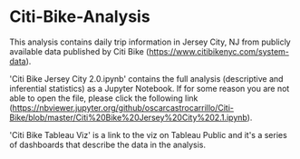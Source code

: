 # Citi-Bike-Analysis

This analysis contains daily trip information in Jersey City, NJ from publicly available data published by Citi Bike (https://www.citibikenyc.com/system-data). 

'Citi Bike Jersey City 2.0.ipynb' contains the full analysis (descriptive and inferential statistics) as a Jupyter Notebook. If for some reason you are not able to open the file, please click the following link (https://nbviewer.jupyter.org/github/oscarcastrocarrillo/Citi-Bike/blob/master/Citi%20Bike%20Jersey%20City%202.1.ipynb).

'Citi Bike Tableau Viz' is a link to the viz on Tableau Public and it's a series of dashboards that describe the data in the analysis.
